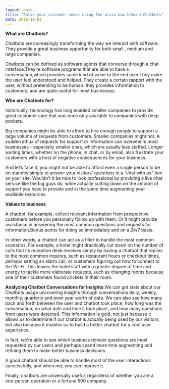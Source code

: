 ```yaml
---
layout: post
title: "Solve your customer needs using the brain box behind Chatbots"
date: 2018-11-01
---
```


**What are Chatbots?**

Chatbots are increasingly transforming the way we interact with software. They provide a great business opportunity for both small
, medium and large companies.

Chatbots can be defined as software agents that converse through a chat interface.They’re software programs that are able to have a 
conversation,which provides some kind of value to the end user.They make the user feel understood and helped. They create 
a certain rapport with the user, without pretending to be human. they provides information to customers, and are quite useful for 
most businesses.

**Who are Chatbots for?**

historically, technology has long enabled smaller companies to provide great customer care that was once only available to companies 
with deep pockets.

Big companies might be able to afford to hire enough people to support a large volume of requests from customers. Smaller companies 
might not. A sudden influx of requests for support or information can overwhelm most businesses - especially smaller ones, which 
are usually less staffed. Longer waiting times, whether on the phone, in chat, or by email, also frustrate your customers with a host 
of negative consequences for your business.

And let’s face it, you might not be able to afford even a single person to be on standby simply to answer your visitors’ questions in
a “chat with us” box on your site. Wouldn’t it be nice to look professional by providing a live chat service like the big guys do, 
while actually cutting down on the amount of support you have to provide and at the same time augmenting your available resources.

**Values to business**	

A chatbot, for example, collect relevant information from prospective customers before you personally follow up with them.
Or it might provide assistance in answering the most common questions and requests for information.Bonus points for doing so 
immediately and on a 24/7 basis.

In other words, a chatbot can act as a filter to handle the most common scenarios. For example, a hotel might drastically cut down 
on the number of calls that its reception desk receives simply by having a chatbot that replies to the most common inquires, such
as restaurant hours or checkout times, perhaps setting an alarm call, or customers figuring out how to connect to the Wi-Fi.
This leaves the hotel staff with a greater degree of time and energy to tackle more elaborate requests, such as changing rooms 
because one of their customers found crickets in their room.

**Analyzing Chatbot Conversations for Insights**
We can get stats about our Chatbots usage uncovering insights through conversations daily, weekly, monthly, quarterly and even year 
worth of data. We can also see how many back and forth between the user and chatbot took place, how long was the conversation, 
on what date and time it took place, and how many questions from users were detected. This information is gold, not just because 
it allows us to determine if our chatbot is actually being used by our visitors, but also because it enables us to build a better 
chatbot for a cool user experience.

In fact, we're able to see which business domain questions are most requested by our users and perhaps spend more time augmenting 
and refining them to make better business decisions.

A good chatbot should be able to handle most of the user interactions successfully, and when not, you can improve it.

Finally, chatbots are universally useful, regardless of whether you are a one-person operation or a fortune 500 company.
